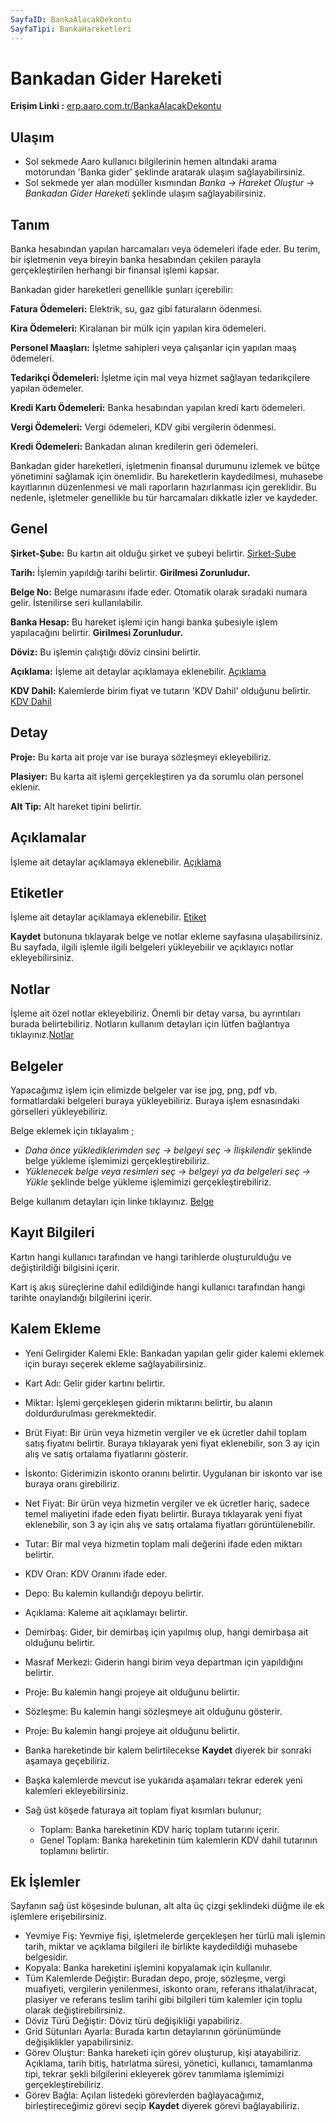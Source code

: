 ```yaml
---
SayfaID: BankaAlacakDekontu
SayfaTipi: BankaHareketleri
---
```


# Bankadan Gider Hareketi

**Erişim Linki :** [erp.aaro.com.tr/BankaAlacakDekontu](erp.aaro.com.tr/BankaAlacakDekontu)

## Ulaşım

- Sol sekmede Aaro kullanıcı bilgilerinin hemen altındaki arama motorundan 'Banka gider'  şeklinde aratarak ulaşım sağlayabilirsiniz.
- Sol sekmede yer alan modüller kısmından *Banka -> Hareket Oluştur -> Bankadan Gider Hareketi* şeklinde ulaşım sağlayabilirsiniz.

## Tanım

Banka hesabından yapılan harcamaları veya ödemeleri ifade eder. 
Bu terim, bir işletmenin veya bireyin banka hesabından çekilen parayla gerçekleştirilen herhangi bir finansal işlemi kapsar.

Bankadan gider hareketleri genellikle şunları içerebilir:

**Fatura Ödemeleri:** Elektrik, su, gaz gibi faturaların ödenmesi.

**Kira Ödemeleri:** Kiralanan bir mülk için yapılan kira ödemeleri.

**Personel Maaşları:** İşletme sahipleri veya çalışanlar için yapılan maaş ödemeleri.

**Tedarikçi Ödemeleri:** İşletme için mal veya hizmet sağlayan tedarikçilere yapılan ödemeler.

**Kredi Kartı Ödemeleri:** Banka hesabından yapılan kredi kartı ödemeleri.

**Vergi Ödemeleri:** Vergi ödemeleri, KDV gibi vergilerin ödenmesi.

**Kredi Ödemeleri:** Bankadan alınan kredilerin geri ödemeleri.

Bankadan gider hareketleri, işletmenin finansal durumunu izlemek ve bütçe yönetimini sağlamak için önemlidir.
Bu hareketlerin kaydedilmesi, muhasebe kayıtlarının düzenlenmesi ve mali raporların hazırlanması için gereklidir. 
Bu nedenle, işletmeler genellikle bu tür harcamaları dikkatle izler ve kaydeder.

## Genel
 
**Şirket-Şube:** Bu kartın ait olduğu şirket ve şubeyi belirtir. [Şirket-Şube](../TemelOzellikler/SirketSubeHareket.md)

**Tarih:** İşlemin yapıldığı tarihi belirtir. **Girilmesi Zorunludur.**

**Belge No:** Belge numarasını ifade eder. Otomatik olarak sıradaki numara gelir. İstenilirse seri kullanılabilir.

**Banka Hesap:** Bu hareket işlemi için hangi banka şubesiyle işlem yapılacağını belirtir. 
**Girilmesi Zorunludur.**

**Döviz:** Bu işlemin çalıştığı döviz cinsini belirtir.

**Açıklama:** İşleme ait detaylar açıklamaya eklenebilir. [Açıklama](../TemelOzellikler/Aciklama.md)

**KDV Dahil:** Kalemlerde birim fiyat ve tutarın 'KDV Dahil' olduğunu belirtir. [KDV Dahil](../TemelOzellikler/KDVdahil.md)

## Detay

**Proje:** Bu karta ait proje var ise buraya sözleşmeyi ekleyebiliriz.

**Plasiyer:** Bu karta ait işlemi gerçekleştiren ya da sorumlu olan personel eklenir.

**Alt Tip:** Alt hareket tipini belirtir.

## Açıklamalar

İşleme ait detaylar açıklamaya eklenebilir. [Açıklama](../TemelOzellikler/Aciklama.md)

## Etiketler

İşleme ait detaylar açıklamaya eklenebilir. [Etiket](../TemelOzellikler/Etiketler.md)

**Kaydet** butonuna tıklayarak belge ve notlar ekleme sayfasına ulaşabilirsiniz. 
Bu sayfada, ilgili işlemle ilgili belgeleri yükleyebilir ve açıklayıcı notlar ekleyebilirsiniz.

## Notlar 

İşleme ait özel notlar ekleyebiliriz. Önemli bir detay varsa, bu ayrıntıları burada belirtebiliriz. Notların kullanım detayları için lütfen bağlantıya tıklayınız.[Notlar](../TemelOzellikler/Notlar.md)

## Belgeler

Yapacağımız işlem için elimizde belgeler var ise jpg, png, pdf vb. formatlardaki belgeleri buraya yükleyebiliriz.
Buraya işlem esnasındaki görselleri yükleyebiliriz.

Belge eklemek için tıklayalım ;

- *Daha önce yüklediklerimden seç -> belgeyi seç -> İlişkilendir* şeklinde belge yükleme işlemimizi gerçekleştirebiliriz.
- *Yüklenecek belge veya resimleri seç -> belgeyi ya da belgeleri seç -> Yükle* şeklinde belge yükleme işlemimizi gerçekleştirebiliriz.

Belge kullanım detayları için linke tıklayınız. [Belge](../TemelOzellikler/Belgeler.md)

## Kayıt Bilgileri

Kartın hangi kullanıcı tarafından ve hangi tarihlerde oluşturulduğu ve değiştirildiği bilgisini içerir.

Kart iş akış süreçlerine dahil edildiğinde hangi kullanıcı tarafından hangi tarihte onaylandığı bilgilerini içerir. 

## Kalem Ekleme

- Yeni Gelirgider Kalemi Ekle: Bankadan yapılan gelir gider kalemi eklemek için burayı seçerek ekleme sağlayabilirsiniz.
	
- Kart Adı: Gelir gider kartını belirtir.
- Miktar: İşlemi gerçekleşen giderin miktarını belirtir, bu alanın doldurdurulması gerekmektedir.
- Brüt Fiyat: Bir ürün veya hizmetin vergiler ve ek ücretler dahil toplam satış fiyatını belirtir. 
	Buraya tıklayarak yeni fiyat eklenebilir, son 3 ay için alış ve satış ortalama fiyatlarını gösterir.
- İskonto: Giderimizin iskonto oranını belirtir. Uygulanan bir iskonto var ise buraya oranı girebiliriz.
- Net Fiyat: Bir ürün veya hizmetin vergiler ve ek ücretler hariç, sadece temel maliyetini ifade eden fiyatı belirtir. 
	Buraya tıklayarak yeni fiyat eklenebilir, son 3 ay için alış ve satış ortalama fiyatları görüntülenebilir.
- Tutar: Bir mal veya hizmetin toplam mali değerini ifade eden miktarı belirtir. 
- KDV Oran: KDV Oranını ifade eder.
- Depo: Bu kalemin kullandığı depoyu belirtir.
- Açıklama: Kaleme ait açıklamayı belirtir.
- Demirbaş: Gider, bir demirbaş için yapılmış olup, hangi demirbaşa ait olduğunu belirtir.
- Masraf Merkezi: Giderin hangi birim veya departman için yapıldığını belirtir.
- Proje: Bu kalemin hangi projeye ait olduğunu belirtir.
- Sözleşme: Bu kalemin hangi sözleşmeye ait olduğunu gösterir.
- Proje: Bu kalemin hangi projeye ait olduğunu belirtir.

- Banka hareketinde bir kalem belirtilecekse **Kaydet** diyerek bir sonraki aşamaya geçebiliriz.
- Başka kalemlerde mevcut ise yukarıda aşamaları tekrar ederek yeni kalemleri ekleyebilirsiniz.

- Sağ üst köşede faturaya ait toplam fiyat kısımları bulunur;
	- Toplam: Banka hareketinin KDV hariç toplam tutarını içerir.
	- Genel Toplam: Banka hareketinin tüm kalemlerin KDV dahil tutarının toplamını belirtir.


## Ek İşlemler

 Sayfanın sağ üst köşesinde bulunan, alt alta üç çizgi şeklindeki düğme ile ek işlemlere erişebilirsiniz.








- Yevmiye Fiş: Yevmiye fişi, işletmelerde gerçekleşen her türlü mali işlemin tarih, miktar ve açıklama bilgileri ile birlikte kaydedildiği muhasebe belgesidir.
- Kopyala: Banka hareketini işlemini kopyalamak için kullanılır.
- Tüm Kalemlerde Değiştir: Buradan depo, proje, sözleşme, vergi muafiyeti, vergilerin yenilenmesi, iskonto oranı, referans ithalat/ihracat, plasiyer ve referans teslim tarihi gibi bilgileri tüm kalemler için toplu olarak değiştirebilirsiniz.
- Döviz Türü Değiştir: Döviz türü değişikliği yapabiliriz.
- Grid Sütunları Ayarla: Burada kartın detaylarının görünümünde değişiklikler yapabilirsiniz.
- Görev Oluştur: Banka hareketi için görev oluşturup, kişi atayabiliriz. Açıklama, tarih bitiş, hatırlatma süresi, yönetici, kullanıcı, tamamlanma tipi, tekrar şekli bilgilerini ekleyerek görev tanımlama işlemimizi gerçekleştirebiliriz.
- Görev Bağla: Açılan listedeki görevlerden bağlayacağımız, birleştireceğimiz görevi seçip **Kaydet** diyerek görevi bağlayabiliriz.
